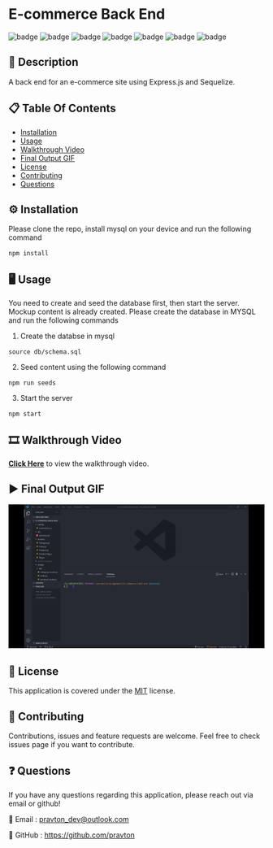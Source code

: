 
# E-commerce Back End
![badge](https://img.shields.io/badge/licence-MIT-green) ![badge](https://img.shields.io/badge/-Javascript-red) ![badge](https://img.shields.io/badge/-Node.js-red) ![badge](https://img.shields.io/badge/-Express.js-red) ![badge](https://img.shields.io/badge/-Mysql2-red) ![badge](https://img.shields.io/badge/-Sequelize-red) ![badge](https://img.shields.io/badge/-Dotenv-red) 

## 📜 Description
A back end for an e-commerce site using Express.js and Sequelize.

## 📋 Table Of Contents

- [Installation](#%EF%B8%8F-installation)
- [Usage](#%EF%B8%8F-usage)
- [Walkthrough Video](#%EF%B8%8F-walkthrough-video)
- [Final Output GIF](#%EF%B8%8F-final-output-gif)
- [License](#-license)
- [Contributing](#-contributing)
- [Questions](#-questions)
  

## ⚙️ Installation

Please clone the repo, install mysql on your device and run the following command

```
npm install
```



## 🖥️ Usage

You need to create and seed the database first, then start the server. Mockup content is already created. Please create the database in MYSQL and run the following commands

1. Create the databse in mysql
```
source db/schema.sql
```
2. Seed content using the following command
```
npm run seeds
```
3. Start the server
```
npm start
```

## 🎞️ Walkthrough Video

[**Click Here**](https://youtu.be/6Gxf1hMDpi8) to view the walkthrough video.

## ▶️ Final Output GIF

![Final Output](./src/images/final-output.gif "Final output of the project")


## 📝 License

This application is covered under the [MIT](https://choosealicense.com/licenses/mit/) license.


## 🤝 Contributing

Contributions, issues and feature requests are welcome. Feel free to check issues page if you want to contribute.



## ❓ Questions

If you have any questions regarding this application, please reach out via email or github!

📧 Email : pravton_dev@outlook.com

🤖 GitHub : https://github.com/pravton
